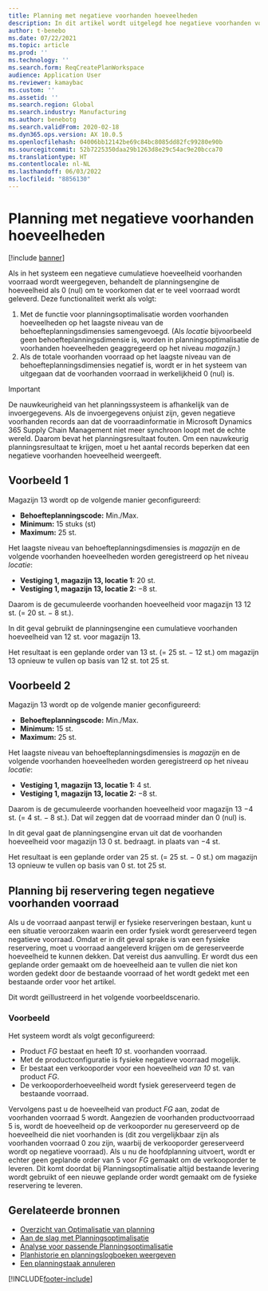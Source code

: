 ```yaml
---
title: Planning met negatieve voorhanden hoeveelheden
description: In dit artikel wordt uitgelegd hoe negatieve voorhanden voorraad wordt verwerkt wanneer u planningsoptimalisatie gebruikt.
author: t-benebo
ms.date: 07/22/2021
ms.topic: article
ms.prod: ''
ms.technology: ''
ms.search.form: ReqCreatePlanWorkspace
audience: Application User
ms.reviewer: kamaybac
ms.custom: ''
ms.assetid: ''
ms.search.region: Global
ms.search.industry: Manufacturing
ms.author: benebotg
ms.search.validFrom: 2020-02-18
ms.dyn365.ops.version: AX 10.0.5
ms.openlocfilehash: 04006bb12142be69c84bc8085dd82fc99280e90b
ms.sourcegitcommit: 52b7225350daa29b1263d8e29c54ac9e20bcca70
ms.translationtype: HT
ms.contentlocale: nl-NL
ms.lasthandoff: 06/03/2022
ms.locfileid: "8856130"
---
```

# <a name="planning-with-negative-on-hand-quantities"></a>Planning met negatieve voorhanden hoeveelheden

[!include [banner](../../includes/banner.md)]

Als in het systeem een negatieve cumulatieve hoeveelheid voorhanden voorraad wordt weergegeven, behandelt de planningsengine de hoeveelheid als 0 (nul) om te voorkomen dat er te veel voorraad wordt geleverd. Deze functionaliteit werkt als volgt:

1. Met de functie voor planningsoptimalisatie worden voorhanden hoeveelheden op het laagste niveau van de behoefteplanningsdimensies samengevoegd. (Als *locatie* bijvoorbeeld geen behoefteplanningsdimensie is, worden in planningsoptimalisatie de voorhanden hoeveelheden geaggregeerd op het niveau *magazijn*.)
1. Als de totale voorhanden voorraad op het laagste niveau van de behoefteplanningsdimensies negatief is, wordt er in het systeem van uitgegaan dat de voorhanden voorraad in werkelijkheid 0 (nul) is.

> [!IMPORTANT]
> De nauwkeurigheid van het planningssysteem is afhankelijk van de invoergegevens. Als de invoergegevens onjuist zijn, geven negatieve voorhanden records aan dat de voorraadinformatie in Microsoft Dynamics 365 Supply Chain Management niet meer synchroon loopt met de echte wereld. Daarom bevat het planningsresultaat fouten. Om een nauwkeurig planningsresultaat te krijgen, moet u het aantal records beperken dat een negatieve voorhanden hoeveelheid weergeeft.

## <a name="example-1"></a>Voorbeeld 1

Magazijn 13 wordt op de volgende manier geconfigureerd:

- **Behoefteplanningscode:** Min./Max.
- **Minimum:** 15 stuks (st)
- **Maximum:** 25 st.

Het laagste niveau van behoefteplanningsdimensies is *magazijn* en de volgende voorhanden hoeveelheden worden geregistreerd op het niveau *locatie*:

- **Vestiging 1, magazijn 13, locatie 1:** 20 st.
- **Vestiging 1, magazijn 13, locatie 2:** &minus;8 st.

Daarom is de gecumuleerde voorhanden hoeveelheid voor magazijn 13 12 st. (= 20 st. &minus; 8 st.).

In dit geval gebruikt de planningsengine een cumulatieve voorhanden hoeveelheid van 12 st. voor magazijn 13.

Het resultaat is een geplande order van 13 st. (= 25 st. &minus; 12 st.) om magazijn 13 opnieuw te vullen op basis van 12 st. tot 25 st.

## <a name="example-2"></a>Voorbeeld 2

Magazijn 13 wordt op de volgende manier geconfigureerd:

- **Behoefteplanningscode:** Min./Max.
- **Minimum:** 15 st.
- **Maximum:** 25 st.

Het laagste niveau van behoefteplanningsdimensies is *magazijn* en de volgende voorhanden hoeveelheden worden geregistreerd op het niveau *locatie*:

- **Vestiging 1, magazijn 13, locatie 1:** 4 st.
- **Vestiging 1, magazijn 13, locatie 2:** &minus;8 st.

Daarom is de gecumuleerde voorhanden hoeveelheid voor magazijn 13 &minus;4 st. (= 4 st. &minus; 8 st.). Dat wil zeggen dat de voorraad minder dan 0 (nul) is.

In dit geval gaat de planningsengine ervan uit dat de voorhanden hoeveelheid voor magazijn 13 0 st. bedraagt. in plaats van &minus;4 st.

Het resultaat is een geplande order van 25 st. (= 25 st. &minus; 0 st.) om magazijn 13 opnieuw te vullen op basis van 0 st. tot 25 st.

## <a name="planning-when-there-is-a-reservation-against-negative-on-hand-inventory"></a>Planning bij reservering tegen negatieve voorhanden voorraad

Als u de voorraad aanpast terwijl er fysieke reserveringen bestaan, kunt u een situatie veroorzaken waarin een order fysiek wordt gereserveerd tegen negatieve voorraad. Omdat er in dit geval sprake is van een fysieke reservering, moet u voorraad aangeleverd krijgen om de gereserveerde hoeveelheid te kunnen dekken. Dat vereist dus aanvulling. Er wordt dus een geplande order gemaakt om de hoeveelheid aan te vullen die niet kon worden gedekt door de bestaande voorraad of het wordt gedekt met een bestaande order voor het artikel.

Dit wordt geïllustreerd in het volgende voorbeeldscenario.

### <a name="example"></a>Voorbeeld

Het systeem wordt als volgt geconfigureerd:

- Product *FG* bestaat en heeft *10* st. voorhanden voorraad.
- Met de productconfiguratie is fysieke negatieve voorraad mogelijk.
- Er bestaat een verkooporder voor een hoeveelheid *van 10* st. van product *FG*.
- De verkooporderhoeveelheid wordt fysiek gereserveerd tegen de bestaande voorraad.

Vervolgens past u de hoeveelheid van product *FG* aan, zodat de voorhanden voorraad 5 wordt. Aangezien de voorhanden productvoorraad 5 is, wordt de hoeveelheid op de verkooporder nu gereserveerd op de hoeveelheid die niet voorhanden is (dit zou vergelijkbaar zijn als voorhanden voorraad 0 zou zijn, waarbij de verkooporder gereserveerd wordt op negatieve voorraad). Als u nu de hoofdplanning uitvoert, wordt er echter geen geplande order van 5 voor *FG* gemaakt om de verkooporder te leveren. Dit komt doordat bij Planningsoptimalisatie altijd bestaande levering wordt gebruikt of een nieuwe geplande order wordt gemaakt om de fysieke reservering te leveren.

## <a name="related-resources"></a>Gerelateerde bronnen

- [Overzicht van Optimalisatie van planning](planning-optimization-overview.md)
- [Aan de slag met Planningsoptimalisatie](get-started.md)
- [Analyse voor passende Planningsoptimalisatie](planning-optimization-fit-analysis.md)
- [Planhistorie en planningslogboeken weergeven](plan-history-logs.md)
- [Een planningstaak annuleren](cancel-planning-job.md)

[!INCLUDE[footer-include](../../../includes/footer-banner.md)]
